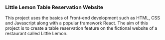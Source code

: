 ### Little Lemon Table Reservation Website

  This project uses the basics of Front-end development such as HTML, CSS and Javascript along with a popular framework React.
  The aim of this project is to create a table reservation feature on the fictional website of a restaurant called Little Lemon.
  

